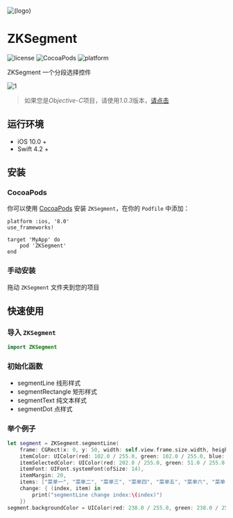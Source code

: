 ![(logo)](https://raw.githubusercontent.com/WangWenzhuang/ZKSegment/master/logo.png)

# ZKSegment

![license](https://img.shields.io/badge/license-MIT-brightgreen.svg)
![CocoaPods](https://img.shields.io/badge/pod-v3.1-brightgreen.svg)
![platform](https://img.shields.io/badge/platform-iOS-brightgreen.svg)

ZKSegment 一个分段选择控件

![1](https://raw.githubusercontent.com/WangWenzhuang/ZKSegment/master/demo.jpg)

> 如果您是*Objective-C*项目，请使用*1.0.3*版本，[请点击](https://github.com/WangWenzhuang/ZKSegment/blob/master/objc.md)

## 运行环境

* iOS 10.0 +
* Swift 4.2 +

## 安装

### CocoaPods

你可以使用 [CocoaPods](http://cocoapods.org/) 安装 `ZKSegment`，在你的 `Podfile` 中添加：

```ogdl
platform :ios, '8.0'
use_frameworks!

target 'MyApp' do
    pod 'ZKSegment'
end
```

### 手动安装

拖动 `ZKSegment` 文件夹到您的项目

## 快速使用

### 导入 `ZKSegment`

```swift
import ZKSegment
```

### 初始化函数

* segmentLine           线形样式
* segmentRectangle      矩形样式
* segmentText           纯文本样式
* segmentDot            点样式

### 举个例子

```swift
let segment = ZKSegment.segmentLine(
    frame: CGRect(x: 0, y: 50, width: self.view.frame.size.width, height: 45),
    itemColor: UIColor(red: 102.0 / 255.0, green: 102.0 / 255.0, blue: 102.0 / 255.0, alpha: 1),
    itemSelectedColor: UIColor(red: 202.0 / 255.0, green: 51.0 / 255.0, blue: 54.0 / 255.0, alpha: 1),
    itemFont: UIFont.systemFont(ofSize: 14),
    itemMargin: 20,
    items: ["菜单一", "菜单二", "菜单三", "菜单四", "菜单五", "菜单六", "菜单七", "菜单八"],
    change: { (index, item) in
        print("segmentLine change index:\(index)")
    })
segment.backgroundColor = UIColor(red: 238.0 / 255.0, green: 238.0 / 255.0, blue: 238.0 / 255.0, alpha: 1)
```
